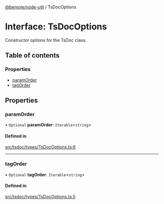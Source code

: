 [@bemoje/node-util](/docs/index.md) / TsDocOptions

# Interface: TsDocOptions

Constructor options for the TsDoc class.

## Table of contents

### Properties

- [paramOrder](/docs/interfaces/TsDocOptions.md#paramorder)
- [tagOrder](/docs/interfaces/TsDocOptions.md#tagorder)

## Properties

### paramOrder

• `Optional` **paramOrder**: `Iterable`<`string`\>

#### Defined in

[src/tsdoc/types/TsDocOptions.ts:6](https://github.com/bemoje/bemoje-node-util/blob/f65e483/src/tsdoc/types/TsDocOptions.ts#L6)

___

### tagOrder

• `Optional` **tagOrder**: `Iterable`<`string`\>

#### Defined in

[src/tsdoc/types/TsDocOptions.ts:5](https://github.com/bemoje/bemoje-node-util/blob/f65e483/src/tsdoc/types/TsDocOptions.ts#L5)

